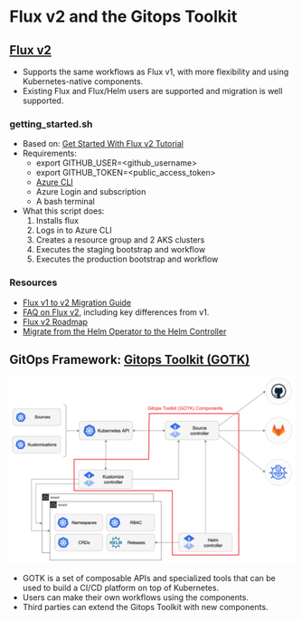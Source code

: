 # Flux v2 and the Gitops Toolkit

## [Flux v2](https://github.com/fluxcd/flux2)

- Supports the same workflows as Flux v1, with more flexibility and using Kubernetes-native components.
- Existing Flux and Flux/Helm users are supported and migration is well supported.

### getting_started.sh

- Based on: [Get Started With Flux v2 Tutorial](https://toolkit.fluxcd.io/get-started/)
- Requirements:
  - export GITHUB_USER=<github_username>
  - export GITHUB_TOKEN=<public_access_token>
  - [Azure CLI](https://docs.microsoft.com/en-us/cli/azure/install-azure-cli)
  - Azure Login and subscription
  - A bash terminal
- What this script does:
  1. Installs flux
  2. Logs in to Azure CLI
  3. Creates a resource group and 2 AKS clusters
  4. Executes the staging bootstrap and workflow
  5. Executes the production bootstrap and workflow

### Resources

- [Flux v1 to v2 Migration Guide](https://toolkit.fluxcd.io/guides/flux-v1-migration/)
- [FAQ on Flux v2](https://github.com/fluxcd/flux2/blob/main/docs/faq/index.md), including key differences from v1.
- [Flux v2 Roadmap](https://toolkit.fluxcd.io/roadmap/)
- [Migrate from the Helm Operator to the Helm Controller](https://toolkit.fluxcd.io/guides/helm-operator-migration/)

## GitOps Framework: [Gitops Toolkit (GOTK)](https://github.com/fluxcd/flux2#gitops-toolkit)

![overview](img/gitops-toolkit.png)

- GOTK is a set of composable APIs and specialized tools that can be used to build a CI/CD platform on top of Kubernetes.
- Users can make their own workflows using the components.
- Third parties can extend the Gitops Toolkit with new components.
